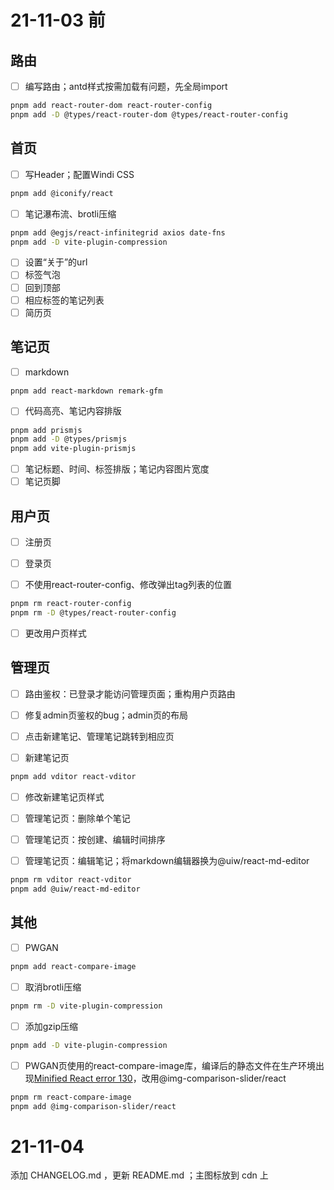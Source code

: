 # 21-11-03 前

## 路由

- [ ] 编写路由；antd样式按需加载有问题，先全局import

```bash
pnpm add react-router-dom react-router-config
pnpm add -D @types/react-router-dom @types/react-router-config
```

## 首页

- [ ] 写Header；配置Windi CSS

```bash
pnpm add @iconify/react
```

- [ ] 笔记瀑布流、brotli压缩

```bash
pnpm add @egjs/react-infinitegrid axios date-fns
pnpm add -D vite-plugin-compression
```

- [ ] 设置“关于”的url
- [ ] 标签气泡
- [ ] 回到顶部
- [ ] 相应标签的笔记列表
- [ ] 简历页

## 笔记页

- [ ] markdown

```bash
pnpm add react-markdown remark-gfm
```

- [ ] 代码高亮、笔记内容排版

```bash
pnpm add prismjs
pnpm add -D @types/prismjs
pnpm add vite-plugin-prismjs
```

- [ ] 笔记标题、时间、标签排版；笔记内容图片宽度
- [ ] 笔记页脚

## 用户页

- [ ] 注册页
- [ ] 登录页

- [ ] 不使用react-router-config、修改弹出tag列表的位置

```bash
pnpm rm react-router-config
pnpm rm -D @types/react-router-config
```

- [ ] 更改用户页样式

## 管理页

- [ ] 路由鉴权：已登录才能访问管理页面；重构用户页路由
- [ ] 修复admin页鉴权的bug；admin页的布局
- [ ] 点击新建笔记、管理笔记跳转到相应页

- [ ] 新建笔记页

```bash
pnpm add vditor react-vditor
```

- [ ] 修改新建笔记页样式
- [ ] 管理笔记页：删除单个笔记
- [ ] 管理笔记页：按创建、编辑时间排序

- [ ] 管理笔记页：编辑笔记；将markdown编辑器换为@uiw/react-md-editor

```bash
pnpm rm vditor react-vditor
pnpm add @uiw/react-md-editor
```

## 其他

- [ ] PWGAN

```bash
pnpm add react-compare-image
```

- [ ] 取消brotli压缩

```bash
pnpm rm -D vite-plugin-compression
```

- [ ] 添加gzip压缩

```bash
pnpm add -D vite-plugin-compression
```

- [ ] PWGAN页使用的react-compare-image库，编译后的静态文件在生产环境出现[Minified React error 130](https://github.com/vitejs/vite/issues/2139)，改用@img-comparison-slider/react

```bash
pnpm rm react-compare-image
pnpm add @img-comparison-slider/react
```

# 21-11-04

添加 CHANGELOG.md ，更新 README.md ；主图标放到 cdn 上